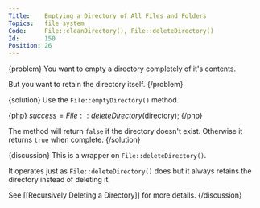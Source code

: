 ```yaml
---
Title:    Emptying a Directory of All Files and Folders
Topics:   file system
Code:     File::cleanDirectory(), File::deleteDirectory()
Id:       150
Position: 26
---
```


{problem}
You want to empty a directory completely of it's contents.

But you want to retain the directory itself.
{/problem}

{solution}
Use the `File::emptyDirectory()` method.

{php}
$success = File::deleteDirectory($directory);
{/php}

The method will return `false` if the directory doesn't exist. Otherwise it returns `true` when complete.
{/solution}

{discussion}
This is a wrapper on `File::deleteDirectory()`.

It operates just as `File::deleteDirectory()` does but it always retains the directory instead of deleting it.

See [[Recursively Deleting a Directory]] for more details.
{/discussion}
